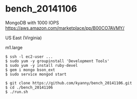 bench_20141106
==============

MongoDB with 1000 IOPS
https://aws.amazon.com/marketplace/pp/B00CO7AVMY/

US East (Virginia)

m1.large

```
$ ssh -l ec2-user ...
$ sudo yum -y groupinstall 'Development Tools'
$ sudo yum -y install ruby-devel
$ gem i mongo bson_ext
$ sudo service mongod start

$ git clone https://github.com/kyanny/bench_20141106.git
$ cd ./bench_20141106
$ ./run.sh


```
